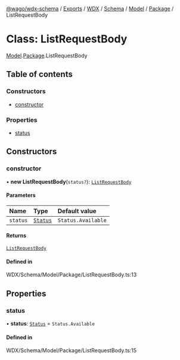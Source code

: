 [@wago/wdx-schema](../README.md) / [Exports](../modules.md) / [WDX](../modules/WDX.md) / [Schema](../modules/WDX.Schema.md) / [Model](../modules/WDX.Schema.Model.md) / [Package](../modules/WDX.Schema.Model.Package.md) / ListRequestBody

# Class: ListRequestBody

[Model](../modules/WDX.Schema.Model.md).[Package](../modules/WDX.Schema.Model.Package.md).ListRequestBody

## Table of contents

### Constructors

- [constructor](WDX.Schema.Model.Package.ListRequestBody.md#constructor)

### Properties

- [status](WDX.Schema.Model.Package.ListRequestBody.md#status)

## Constructors

### constructor

• **new ListRequestBody**(`status?`): [`ListRequestBody`](WDX.Schema.Model.Package.ListRequestBody.md)

#### Parameters

| Name | Type | Default value |
| :------ | :------ | :------ |
| `status` | [`Status`](../enums/WDX.Schema.Model.Package.Status.md) | `Status.Available` |

#### Returns

[`ListRequestBody`](WDX.Schema.Model.Package.ListRequestBody.md)

#### Defined in

WDX/Schema/Model/Package/ListRequestBody.ts:13

## Properties

### status

• **status**: [`Status`](../enums/WDX.Schema.Model.Package.Status.md) = `Status.Available`

#### Defined in

WDX/Schema/Model/Package/ListRequestBody.ts:15
